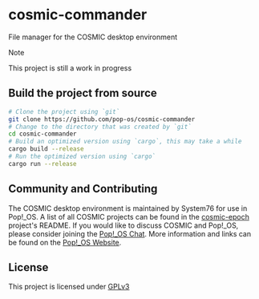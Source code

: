 # cosmic-commander
File manager for the COSMIC desktop environment

> [!NOTE]
> This project is still a work in progress

## Build the project from source

```sh
# Clone the project using `git`
git clone https://github.com/pop-os/cosmic-commander
# Change to the directory that was created by `git`
cd cosmic-commander
# Build an optimized version using `cargo`, this may take a while
cargo build --release
# Run the optimized version using `cargo`
cargo run --release
```

## Community and Contributing

The COSMIC desktop environment is maintained by System76 for use in Pop!_OS. A list of all COSMIC projects can be found in the
[cosmic-epoch](https://github.com/pop-os/cosmic-epoch) project's README. If you would like to discuss COSMIC and Pop!_OS, please
consider joining the [Pop!_OS Chat](https://chat.pop-os.org/). More information and links can be found on the
[Pop!_OS Website](https://pop.system76.com).

## License

This project is licensed under [GPLv3](LICENSE)
